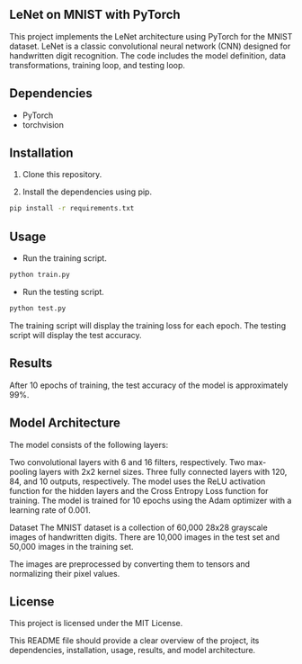 ## LeNet on MNIST with PyTorch

This project implements the LeNet architecture using PyTorch for the MNIST dataset. LeNet is a classic convolutional neural network (CNN) designed for handwritten digit recognition. The code includes the model definition, data transformations, training loop, and testing loop.

## Dependencies

- PyTorch
- torchvision

## Installation

1. Clone this repository.

2. Install the dependencies using pip.
```bash
pip install -r requirements.txt
```

## Usage
- Run the training script.
```bash
python train.py
```
- Run the testing script.
```bash
python test.py
```
The training script will display the training loss for each epoch. The testing script will display the test accuracy.

## Results
After 10 epochs of training, the test accuracy of the model is approximately 99%.

## Model Architecture
The model consists of the following layers:

Two convolutional layers with 6 and 16 filters, respectively.
Two max-pooling layers with 2x2 kernel sizes.
Three fully connected layers with 120, 84, and 10 outputs, respectively.
The model uses the ReLU activation function for the hidden layers and the Cross Entropy Loss function for training. The model is trained for 10 epochs using the Adam optimizer with a learning rate of 0.001.

Dataset
The MNIST dataset is a collection of 60,000 28x28 grayscale images of handwritten digits. There are 10,000 images in the test set and 50,000 images in the training set.

The images are preprocessed by converting them to tensors and normalizing their pixel values.

## License
This project is licensed under the MIT License.

This README file should provide a clear overview of the project, its dependencies, installation, usage, results, and model architecture.
